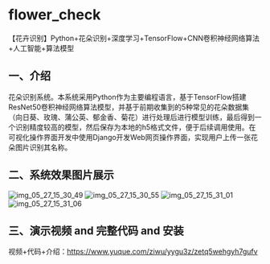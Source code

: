 # flower_check
【花卉识别】Python+花朵识别+深度学习+TensorFlow+CNN卷积神经网络算法+人工智能+算法模型

## 一、介绍
花朵识别系统。本系统采用Python作为主要编程语言，基于TensorFlow搭建ResNet50卷积神经网络算法模型，并基于前期收集到的5种常见的花朵数据集（向日葵、玫瑰、蒲公英、郁金香、菊花）进行处理后进行模型训练，最后得到一个识别精度较高的模型，然后保存为本地的h5格式文件，便于后续调用使用。在可视化操作界面开发中使用Django开发Web网页操作界面，实现用户上传一张花朵图片识别其名称。

## 二、系统效果图片展示
![img_05_27_15_30_49](https://github.com/user-attachments/assets/fa1c1d9f-2727-4a47-a0dc-7298a0b8084d)
![img_05_27_15_30_55](https://github.com/user-attachments/assets/1cea4795-f960-47c6-b65d-ac3cc4c6d047)
![img_05_27_15_31_01](https://github.com/user-attachments/assets/06beace0-31d8-4fe1-961e-37db6d0b9d51)
![img_05_27_15_31_06](https://github.com/user-attachments/assets/4b1213f1-9f7c-4ef9-8e0c-8040d66f235a)

## 三、演示视频 and 完整代码 and 安装
视频+代码+介绍：https://www.yuque.com/ziwu/yygu3z/zetq5wehgyh7gufv
